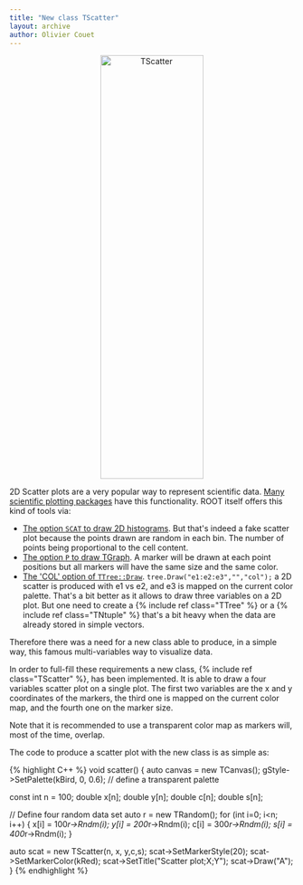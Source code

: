 ```yaml
---
title: "New class TScatter"
layout: archive
author: Olivier Couet
---
```


<center>
   <img src="{{'/assets/images/scatter.png' | relative_url}}" alt="TScatter" style="width: 60%" width="1600" height="749" />
</center>

2D Scatter plots are a very popular way to represent scientific data. [Many scientific plotting
packages](https://matplotlib.org/stable/gallery/shapes_and_collections/scatter.html#sphx-glr-gallery-shapes-and-collections-scatter-py)
have this functionality. ROOT itself offers this kind of tools via:

  - [The option `SCAT` to draw 2D histograms](https://root.cern/doc/master/classTHistPainter.html#HP11).
    But that's indeed a fake scatter plot because the points drawn are random in each bin.
    The number of points being proportional to the cell content.
  - [The option `P` to draw TGraph](https://root.cern/doc/master/classTGraphPainter.html#GrP1).
    A marker will be drawn at each point positions but all markers will have the same size and the same color.
  - [The 'COL' option of `TTree::Draw`](https://root.cern/doc/master/classTTree.html#a73450649dc6e54b5b94516c468523e45).
    `tree.Draw("e1:e2:e3","","col");` a 2D scatter is produced with e1 vs e2, and e3 is mapped on the current
    color palette. That's a bit better as it allows to draw three variables on a 2D plot. But
    one need to create a {% include ref class="TTree" %} or a {% include ref class="TNtuple" %} that's
    a bit heavy when the data are already stored in simple vectors.

Therefore there was a need for a new class able to produce, in a simple way, this famous
multi-variables way to visualize data.

In order to full-fill these requirements a new class, {% include ref class="TScatter" %}, has been
implemented. It is able to draw a four variables scatter plot on a single plot. The first two variables
are the x and y coordinates of the markers, the third one is mapped on the current color map, and
the fourth one on the marker size.

Note that it is recommended to use a transparent color map as markers will, most of the time, overlap.

The code to produce a scatter plot with the new class is as simple as:

{% highlight C++ %}
void scatter()
{
   auto canvas = new TCanvas();
   gStyle->SetPalette(kBird, 0, 0.6); // define a transparent palette

   const int n = 100;
   double x[n];
   double y[n];
   double c[n];
   double s[n];

   // Define four random data set
   auto r  = new TRandom();
   for (int i=0; i<n; i++) {
      x[i] = 100*r->Rndm(i);
      y[i] = 200*r->Rndm(i);
      c[i] = 300*r->Rndm(i);
      s[i] = 400*r->Rndm(i);
   }

   auto scat = new TScatter(n, x, y,c,s);
   scat->SetMarkerStyle(20);
   scat->SetMarkerColor(kRed);
   scat->SetTitle("Scatter plot;X;Y");
   scat->Draw("A");
}
{% endhighlight %}

